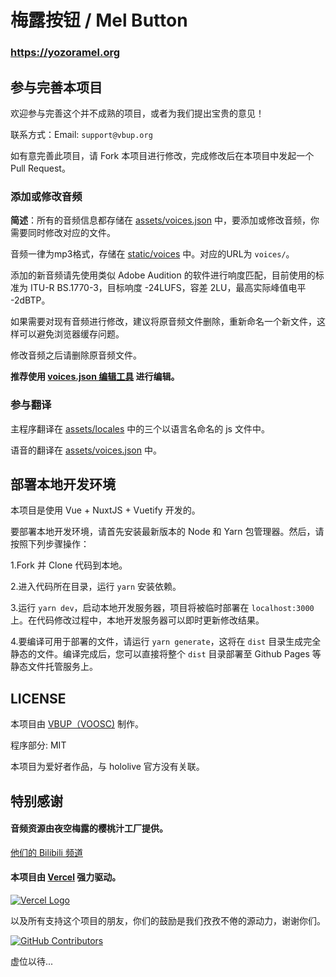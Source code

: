 # 梅露按钮 / Mel Button

### https://yozoramel.org

<!-- 相关链接 / Related Links:

* [Yozora Mel's Youtube channel](https://www.youtube.com/channel/UCD8HOxPs4Xvsm8H0ZxXGiBw)

* [Yozora Mel's Twitter](https://twitter.com/yozoramel) -->

## 参与完善本项目

欢迎参与完善这个并不成熟的项目，或者为我们提出宝贵的意见！

联系方式：Email: `support@vbup.org`

如有意完善此项目，请 Fork 本项目进行修改，完成修改后在本项目中发起一个 Pull Request。

### 添加或修改音频

**简述**：所有的音频信息都存储在 [assets/voices.json](https://github.com/voosc/mel-button/tree/master/assets/voices.json) 中，要添加或修改音频，你需要同时修改对应的文件。

音频一律为mp3格式，存储在 [static/voices](https://github.com/voosc/mel-button/tree/master/static/voices) 中。对应的URL为 `voices/`。

添加的新音频请先使用类似 Adobe Audition 的软件进行响度匹配，目前使用的标准为 ITU-R BS.1770-3，目标响度 -24LUFS，容差 2LU，最高实际峰值电平 -2dBTP。

如果需要对现有音频进行修改，建议将原音频文件删除，重新命名一个新文件，这样可以避免浏览器缓存问题。

修改音频之后请删除原音频文件。

**推荐使用 [voices.json 编辑工具](https://editor.vbup.org) 进行编辑。**

### 参与翻译

主程序翻译在 [assets/locales](https://github.com/voosc/mel-button/tree/master/assets/locales) 中的三个以语言名命名的 js 文件中。

语音的翻译在 [assets/voices.json](https://github.com/voosc/mel-button/tree/master/assets/voices.json) 中。

## 部署本地开发环境

本项目是使用 Vue + NuxtJS + Vuetify 开发的。

要部署本地开发环境，请首先安装最新版本的 Node 和 Yarn 包管理器。然后，请按照下列步骤操作：

1.Fork 并 Clone 代码到本地。

2.进入代码所在目录，运行 `yarn` 安装依赖。

3.运行 `yarn dev`，启动本地开发服务器，项目将被临时部署在 `localhost:3000` 上。在代码修改过程中，本地开发服务器可以即时更新修改结果。

4.要编译可用于部署的文件，请运行 `yarn generate`，这将在 `dist` 目录生成完全静态的文件。编译完成后，您可以直接将整个 `dist` 目录部署至 Github Pages 等静态文件托管服务上。

## LICENSE

本项目由 [VBUP（VOOSC)](https://space.bilibili.com/345725508) 制作。

程序部分: MIT

<!-- 音频部分: [hololive 二次创作条款](https://www.hololive.tv/terms) -->

本项目为爱好者作品，与 hololive 官方没有关联。

## 特别感谢

#### 音频资源由夜空梅露的樱桃汁工厂提供。

[他们的 Bilibili 频道](https://space.bilibili.com/490670563/)

#### 本项目由 [Vercel](https://vercel.com/) 强力驱动。

[![Vercel Logo](https://cdn.jsdelivr.net/gh/paizi/vue-test/vercel.svg)](https://vercel.com)

以及所有支持这个项目的朋友，你们的鼓励是我们孜孜不倦的源动力，谢谢你们。

[![GitHub Contributors](https://contributors-img.web.app/image?repo=voosc/mel-button)](https://github.com/voosc/mel-button/graphs/contributors)

虚位以待...
